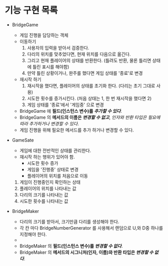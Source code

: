 # 기능 구현 목록

- BridgeGame
    - 게임 진행을 담당하는 객체
    - 이동하기
        1. 사용자의 입력을 받아서 검증한다.
        2. 다리의 위치를 맞추었다면, 현재 위치를 다음으로 옮긴다.
        3. 그리고 현재 플레이어의 상태를 반환한다. (틀려도 반환, 물론 틀리면 상태에 틀린 표시를 해야함)
        4. 만약 틀린 상황이거나, 완주를 했다면 게임 상태를 '종료'로 변경
    - 재시작 하기
        1. 재시작을 했다면, 플레이어의 상태를 초기화 한다. (다리는 초기 그대로 사용)
        2. 시도한 횟수를 증가시킨다. (처음 상태는 1, 한 번 재시작을 했다면 2)
        3. 게임 상태를 '종료'에서 '게임중' 으로 변경
    - BridgeGame 에 **필드(인스턴스 변수)를 _추가할 수 있다_**.
    - BridgeGame 의 **메서드의 이름은 _변경할 수 없고_**, _인자와 반환 타입은 필요에 따라 추가하거나 변경할 수 있다_.
    - 게임 진행을 위해 필요한 메서드를 추가 하거나 변경할 수 있다.

- GameSate
    - 게임에 대한 전반적인 상태를 관리한다.
    - 재시작 하는 행위가 있어야 함.
        - 시도한 횟수 증가
        - 게임을 '진행중' 상태로 변경
        - 플레이어의 위치를 처음으로 이동
    1. 게임이 진행중인지 확인하는 상태
    2. 플레이어의 위치를 나타내는 값
    3. 다리의 크기를 나타내는 값
    4. 시도한 횟수를 나타내는 값 

- BridgeMaker
    - 다리의 크기를 받아서, 크기만큼 다리를 생성해야 한다.
    - 각 칸 마다 BridgeNumberGenerator 를 사용해서 랜덤으로 U,와 D중 하나를 지정해야 한다.
    -
    - BridgeMaker 의 **필드(인스턴스 변수)를 _변경할 수 없다_**.
    - BridgeMaker 의 **메서드의 시그니처(인자, 이름)와 반환 타입은 _변경할 수 없다_**.